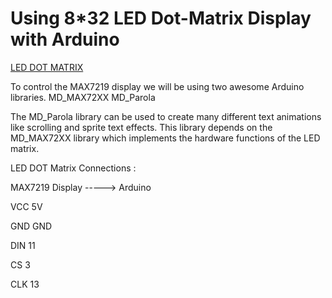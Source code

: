 # Using 8*32 LED Dot-Matrix Display with Arduino

[LED DOT MATRIX](https://ardugeek-electronics-bucket.s3.amazonaws.com/media/products/MAX7219%2032x8%20Dot%20Matrix%204-in-1%20LED%20Display/screen_shot_2019-07-20_at_5.58.10_pm.jpg)

To control the MAX7219 display we will be using two awesome Arduino libraries.
MD_MAX72XX  MD_Parola
<p>The MD_Parola library can be used to create many different text animations like scrolling and sprite text effects. This library depends on the MD_MAX72XX library which implements the hardware functions of the LED matrix.

LED DOT Matrix Connections :

MAX7219 Display ----->	Arduino

<p>VCC      5V
<p>GND      GND
<p>DIN	    11 
<p>CS	      3 
<p>CLK	    13 
